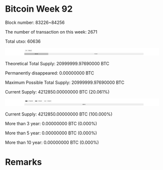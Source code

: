 # Bitcoin Week 92

Block number: 83226~84256

The number of transaction on this week: 2671

Total utxo: 60636

![](../images/mined_week92.png)

Theoretical Total Supply: 20999999.97690000 BTC

Permanently disappeared: 0.00000000 BTC

Maximum Possible Total Supply: 20999999.97690000 BTC

Current Supply: 4212850.00000000 BTC (20.061%)

![](../images/year_week92.png)


Current Supply: 4212850.00000000 BTC (100.000%)

More than 3 year: 0.00000000 BTC (0.000%)

More than 5 year: 0.00000000 BTC (0.000%)

More than 10 year: 0.00000000 BTC (0.000%)

# Remarks

